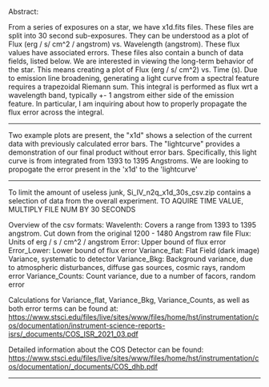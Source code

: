 Abstract:

From a series of exposures on a star, we have x1d.fits files. 
These files are split into 30 second sub-exposures. 
They can be understood as a plot of Flux (erg / s/ cm^2 / angstrom) vs. Wavelength (angstrom). 
These flux values have associated errors. 
These files also contain a bunch of data fields, listed below. 
We are interested in viewing the long-term behavior of the star. 
This means creating a plot of Flux (erg / s/ cm^2) vs. Time (s). 
Due to emission line broadening, generating a light curve from a spectral feature requires a trapezoidal Riemann sum. 
This integral is performed as flux wrt a wavelength band, typically +- 1 angstrom either side of the emission feature. 
In particular, I am inquiring about how to properly propagate the flux error across the integral. 

-------------

Two example plots are present, the "x1d" shows a selection of the current data with previously calculated error bars.
The "lightcurve" provides a demonstration of our final product without error bars.
Specifically, this light curve is from integrated from 1393 to 1395 Angstroms.
We are looking to propogate the error present in the 'x1d' to the 'lightcurve'

-------------
To limit the amount of useless junk, Si_IV_n2q_x1d_30s_csv.zip contains a selection of data from the overall experiment.
TO AQUIRE TIME VALUE, MULTIPLY FILE NUM BY 30 SECONDS

Overview of the csv formats:
Wavelenth:         Covers a range from 1393 to 1395 angstrom. Cut down from the original 1200 - 1480 Angstrom raw file
Flux:              Units of erg / s / cm^2 / angstrom
Error:             Upper bound of flux error
Error_Lower:       Lower bound of flux error
Variance_flat:     Flat Field (dark image) Variance, systematic to detector
Variance_Bkg:      Background variance, due to atmospheric disturbances, diffuse gas sources, cosmic rays, random error
Variance_Counts:   Count variance, due to a number of facors, random error

Calculations for Variance_flat, Variance_Bkg, Variance_Counts, as well as both error terms can be found at:
https://www.stsci.edu/files/live/sites/www/files/home/hst/instrumentation/cos/documentation/instrument-science-reports-isrs/_documents/COS_ISR_2021_03.pdf

Detailed information about the COS Detector can be found:
https://www.stsci.edu/files/live/sites/www/files/home/hst/instrumentation/cos/documentation/_documents/COS_dhb.pdf

---------
